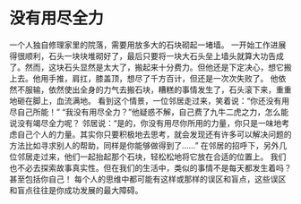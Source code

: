 # 没有用尽全力
一个人独自修理家里的院落，需要用放多大的石块砌起一堵墙。 
一开始工作进展得很顺利，石头一块块堆砌好了，最后只要将一块大石头垒上墙头就算大功告成了。然而，这块石头显然是太大了，搬起来十分费力。但他还是下定决心，想它搬上去。他用手推，肩扛，膝盖顶，想尽了千方百计，但还是一次次失败了。 
他依然不服输，依然使出全身的力气去搬石块，糟糕的事情发生了，石头滚下来，重重地砸在脚上，血流满地。 
看到这个情景，一位邻居走过来，笑着说：“你还没有用尽自己所能！” 
“我没有用尽全力？”他疑惑不解，自己费了九牛二虎之力，怎么能说没有竭尽全力呢？ 
邻居说：“是的，你没有用尽你所用的力量，你只是一味地考虑自己个人的力量。其实你只要积极地去思考，就会发现还有许多可以解决问题的方法比如寻求别人的帮助，同样是你能够做得到了……” 
在邻居的招呼下，另外几位邻居走过来，他们一起抬起那个石块，轻松松地将它放在合适的位置上。 
我们也不必去探索故事真实性。但在我们的生活中，类似的事情不是每天都发生着吗？甚至包括你自己！ 
每个人的思维中都可能有这样或那样的误区和盲点，这些误区和盲点往往是你成功发展的最大障碍。
  